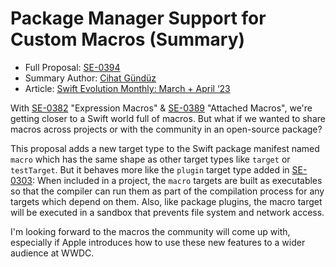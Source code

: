 # Package Manager Support for Custom Macros (Summary)

* Full Proposal: [SE-0394](https://github.com/apple/swift-evolution/blob/main/proposals/0394-swiftpm-expression-macros.md)
* Summary Author: [Cihat Gündüz](https://fline.dev/about)
* Article: [Swift Evolution Monthly: March + April ‘23](https://www.fline.dev/swift-evolution-monthly-mar-apr-23/#se-0394-package-manager-support-for-custom-macros)

With [SE-0382](https://www.fline.dev/swift-evolution-monthly-jan-feb-23/#se-0382-expression-macros) "Expression Macros" & [SE-0389](https://www.fline.dev/swift-evolution-monthly-mar-apr-23/#se-0389-attached-macros) "Attached Macros", we're getting closer to a Swift world full of macros. But what if we wanted to share macros across projects or with the community in an open-source package?

This proposal adds a new target type to the Swift package manifest named `macro` which has the same shape as other target types like `target` or `testTarget`. But it behaves more like the `plugin` target type added in [SE-0303](https://github.com/apple/swift-evolution/blob/main/proposals/0303-swiftpm-extensible-build-tools.md?ref=fline.dev): When included in a project, the `macro` targets are built as executables so that the compiler can run them as part of the compilation process for any targets which depend on them. Also, like package plugins, the macro target will be executed in a sandbox that prevents file system and network access.

I'm looking forward to the macros the community will come up with, especially if Apple introduces how to use these new features to a wider audience at WWDC.
